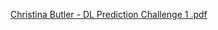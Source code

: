 [Christina Butler - DL Prediction Challenge 1 .pdf](https://github.com/CBUTLERGH/AI-MSc-Deep-Learning/files/15506220/Christina.Butler.-.DL.Prediction.Challenge.1.pdf)
